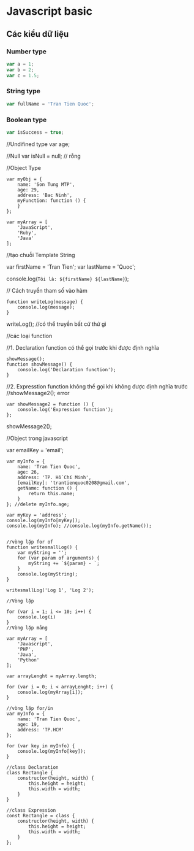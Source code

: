 # Javascript basic

## Các kiểu dữ liệu

### Number type
```javascript
var a = 1;
var b = 2;
var c = 1.5;
```
### String type
```javascript
var fullName = 'Tran Tien Quoc';
```
### Boolean type
```javascript
var isSuccess = true;
```
//Undifined type
var age;

//Null
var isNull = null; // rỗng

//Object Type
```
var myObj = {
    name: 'Son Tung MTP',
    age: 29,
    address: 'Bac Ninh',
    myFunction: function () {
    }
};

var myArray = [
    'JavaScript',
    'Ruby',
    'Java'
];
```
//tạo chuỗi Template String

var firstName = 'Tran Tien';
var lastName = 'Quoc';

console.log(`Tôi là: ${firstName} ${lastName}`);


// Cách truyền tham số vào hàm
```
function writeLog(message) {
    console.log(message);
}
```

writeLog(); //có thể truyền bất cứ thứ gì

//các loại function

//1. Declaration function có thể gọi trước khi được định nghĩa
```
showMessage();
function showMessage() {
    console.log('Declaration function');
}
```
//2. Expresstion function không thể gọi khi không được định nghĩa trước
//showMessage2(); error
```
var showMessage2 = function () {
    console.log('Expression function');
};
```
showMessage2();


//Object trong javascript

var emailKey = 'email';
```
var myInfo = {
    name: 'Tran Tien Quoc',
    age: 26,
    address: 'TP. Hồ Chí Minh',
    [emailKey]: 'trantienquoc0208@gmail.com',
    getName: function () {
        return this.name;
    }
}; //delete myInfo.age;

var myKey = 'address';
console.log(myInfo[myKey]);
console.log(myInfo); //console.log(myInfo.getName());


//vòng lặp for of
function writesmallLog() {
    var myString = '';
    for (var param of arguments) {
        myString += `${param} - `;
    }
    console.log(myString);
}

writesmallLog('Log 1', 'Log 2');

//Vòng lặp

for (var i = 1; i <= 10; i++) {
    console.log(i)
}
//Vòng lặp mảng

var myArray = [
    'Javascript',
    'PHP',
    'Java',
    'Python'
];

var arrayLenght = myArray.length;

for (var i = 0; i < arrayLenght; i++) {
    console.log(myArray[i]);
}

//vòng lặp for/in
var myInfo = {
    name: 'Tran Tien Quoc',
    age: 19,
    address: 'TP.HCM'
};

for (var key in myInfo) {
    console.log(myInfo[key]);
}

//class Declaration
class Rectangle {
    constructor(height, width) {
        this.height = height;
        this.width = width;
    }
}

//class Expression
const Rectangle = class {
    constructor(height, width) {
        this.height = height;
        this.width = width;
    }
};
```